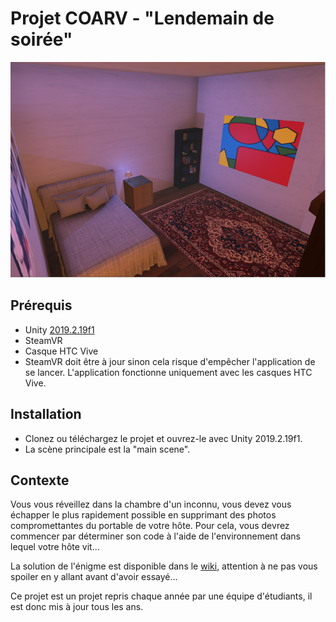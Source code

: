 # Projet COARV - "Lendemain de soirée" 

<img width="1120" alt="iatk_menu" src="/docs/imgs/Chambre.png">

## Prérequis 

- Unity [2019.2.19f1](https://unity3d.com/fr/unity/whats-new/2019.2.19) 
- SteamVR 
- Casque HTC Vive 
- SteamVR doit être à jour sinon cela risque d'empêcher l'application de se lancer. L'application fonctionne uniquement avec les casques HTC Vive. 

## Installation 

* Clonez ou téléchargez le projet et ouvrez-le avec Unity 2019.2.19f1.
* La scène principale est la "main scene". 

## Contexte 

Vous vous réveillez dans la chambre d'un inconnu, vous devez vous échapper le plus rapidement possible en supprimant des photos compromettantes du portable de votre hôte. Pour cela, vous devrez commencer par déterminer son code à l'aide de l'environnement dans lequel votre hôte vit...

La solution de l'énigme est disponible dans le [wiki](https://github.com/HugoFara/Lendemain-Soiree/wiki), attention à ne pas vous spoiler en y allant avant d'avoir essayé... 

Ce projet est un projet repris chaque année par une équipe d'étudiants, il est donc mis à jour tous les ans. 